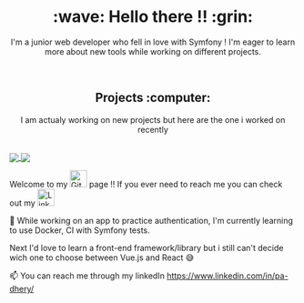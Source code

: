 <p>
  <h1 align="center"> :wave: Hello there !! :grin: </h1>
</p>
<p align="center">
  I'm a junior web developer who fell in love with Symfony ! I'm eager to learn more about new tools while working on different projects.
</p>
<br />
  
<h2 align="center">Projects :computer:</h2>
<p align="center">I am actualy working on new projects but here are the one i worked on recently</p>
<br />

<a href="https://github.com/ZK9XW3/my-cat-is-thinking">
  <img align="center" src="https://github-readme-stats.vercel.app/api/pin/?username=ZK9XW3#&repo=my-cat-is-thinking" />
</a>
<a href="https://github.com/ZK9XW3/my-cat-is-thinking-front">
  <img align="center" src="https://github-readme-stats.vercel.app/api/pin/?username=ZK9XW3#&repo=my-cat-is-thinking-front" />
</a>
<br />




  Welcome to my <img src="https://cdn-icons-png.flaticon.com/512/733/733609.png" alt="GitHubIcon" width="30"> page !!
  If you ever need to reach me you can check out my 
<img src="https://cdn-icons-png.flaticon.com/512/61/61109.png" alt="LinkedIn" width="30">
</p>


🔐 While working on an app to practice authentication, I'm currently learning to use Docker, CI with Symfony tests.

Next I'd love to learn a front-end framework/library but i still can't decide wich one to choose between Vue.js and React 😅

📫 You can reach me through my linkedIn https://www.linkedin.com/in/pa-dhery/

